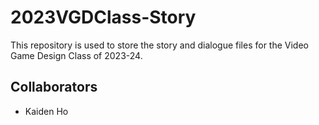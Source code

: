 # 2023VGDClass-Story
This repository is used to store the story and dialogue files for the Video Game Design Class of 2023-24.

## Collaborators
- Kaiden Ho